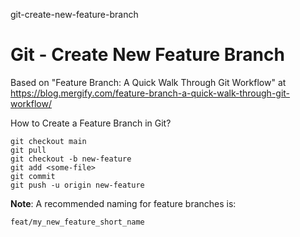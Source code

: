 git-create-new-feature-branch
# Git - Create New Feature Branch

Based on "Feature Branch: A Quick Walk Through Git Workflow" at https://blog.mergify.com/feature-branch-a-quick-walk-through-git-workflow/

How to Create a Feature Branch in Git?

```
git checkout main
git pull
git checkout -b new-feature
git add <some-file>
git commit
git push -u origin new-feature
```

**Note**: A recommended naming for feature branches is:

```
feat/my_new_feature_short_name
```
